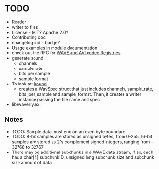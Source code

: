 # TODO

* Reader
* writer to files
* License - MIT? Apache 2.0?
* Contributing doc
* changelog.md - badge?
* Usage examples in module documentation
* check out the RFC for [WAVE and AVI codec Registries][1]
* generate sound
  - channels
  - sample rate
  - bits per sample
  - sample format
* To look at: [hound][2]
  - creates a WavSpec struct that just includes channels, sample_rate, bits_per_sample and sample_format.
    Then, it creates a writer instance passing the file name and spec
* lib/waverly.ex:

## Notes

* TODO: Sample data must end on an even byte boundary
* TODO: 8-bit samples are stored as unsigned bytes, from 0-255. 16-bit samples are
  stored as 2's complement signed integers, ranging from –32768 to 32767
* There may be additional subchunks in a WAVE data stream; if so, each has
  a char[4] subchunkID, unsigned long subchunk size and subchunk size amount of
  data

    

[1]: https://tools.ietf.org/html/rfc2361
[2]: https://github.com/ruuda/hound
